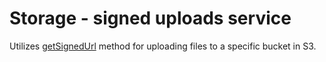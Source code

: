 # Storage - signed uploads service

Utilizes [getSignedUrl](http://docs.aws.amazon.com/AWSJavaScriptSDK/latest/AWS/S3.html#getSignedUrl-property) method for uploading files to a specific bucket in S3.
